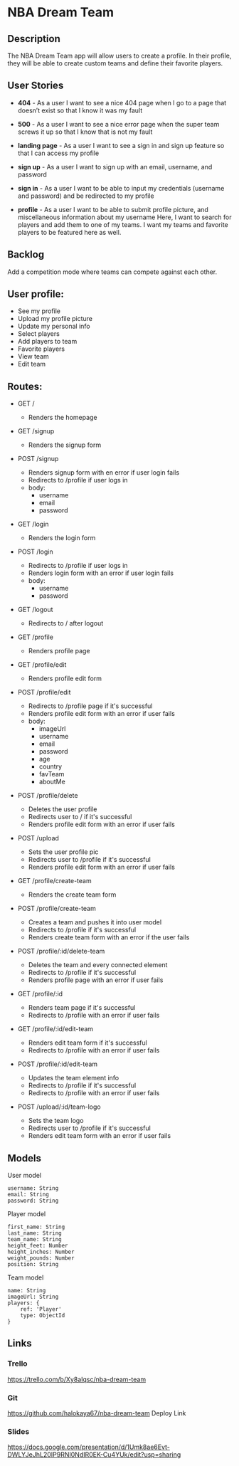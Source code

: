 # NBA Dream Team

## Description 

The NBA Dream Team app will allow users to create a profile. In their profile, they will be able to create custom teams and define their favorite players.

## User Stories
- **404** - As a user I want to see a nice 404 page when I go to a page that doesn’t exist so that I know it was my fault

- **500** - As a user I want to see a nice error page when the super team screws it up so that I know that is not my fault

- **landing page** - As a user I want to see a sign in and sign up feature so that I can access my profile

- **sign up** - As a user I want to sign up with an email, username, and password

- **sign in** - As a user I want to be able to input my credentials (username and password) and be redirected to my profile

- **profile** - As a user I want to be able to submit profile picture, and miscellaneous information about my username
                Here, I want to search for players and add them to one of my teams. I want my teams and favorite players to be featured here as well.  


## Backlog

Add a competition mode where teams can compete against each other.

## User profile:

- See my profile
- Upload my profile picture
- Update my personal info
- Select players
- Add players to team
- Favorite players
- View team
- Edit team

## Routes:
- GET / 
    - Renders the homepage

- GET /signup 
    - Renders the signup form
    
- POST /signup
    - Renders signup form with en error if user login fails
    - Redirects to /profile if user logs in
    - body:
        - username
        - email
        - password

- GET /login
    - Renders the login form

- POST /login
    - Redirects to /profile if user logs in 
    - Renders login form with an error if user login fails
    - body:
        - username
        - password

- GET /logout
    - Redirects to / after logout

- GET /profile
    - Renders profile page

- GET /profile/edit
    - Renders profile edit form

- POST /profile/edit
    - Redirects to /profile page if it's successful
    - Renders profile edit form with an error if user fails
    - body:
        - imageUrl
        - username
        - email
        - password
        - age
        - country
        - favTeam
        - aboutMe

- POST /profile/delete
    - Deletes the user profile
    - Redirects user to / if it's successful
    - Renders profile edit form with an error if user fails

- POST /upload
    - Sets the user profile pic
    - Redirects user to /profile if it's successful
    - Renders profile edit form with an error if user fails

- GET /profile/create-team
    - Renders the create team form

- POST /profile/create-team
    - Creates a team and pushes it into user model
    - Redirects to /profile if it's successful
    - Renders create team form with an error if the user fails

- POST /profile/:id/delete-team
    - Deletes the team and every connected element
    - Redirects to /profile if it's successful
    - Renders profile page with an error if user fails

- GET /profile/:id
    - Renders team page if it's successful
    - Redirects to /profile with an error if user fails

- GET /profile/:id/edit-team
    - Renders edit team form if it's successful
    - Redirects to /profile with an error if user fails

- POST /profile/:id/edit-team
    - Updates the team element info
    - Redirects to /profile if it's successful
    - Redirects to /profile with an error if user fails

- POST /upload/:id/team-logo
    - Sets the team logo
    - Redirects user to /profile if it's successful
    - Renders edit team form with an error if user fails

## Models

User model
```
username: String
email: String
password: String
```

Player model
```
first_name: String
last_name: String
team_name: String
height_feet: Number
height_inches: Number
weight_pounds: Number
position: String
```

Team model
```
name: String
imageUrl: String
players: {
    ref: 'Player'
    type: ObjectId
}
```
## Links

### Trello
https://trello.com/b/Xy8aIqsc/nba-dream-team

### Git
https://github.com/halokaya67/nba-dream-team
Deploy Link

### Slides
https://docs.google.com/presentation/d/1Umk8ae6Evt-DWLYJeJhL20IP9RNI0NdIR0EK-Cu4YUk/edit?usp=sharing